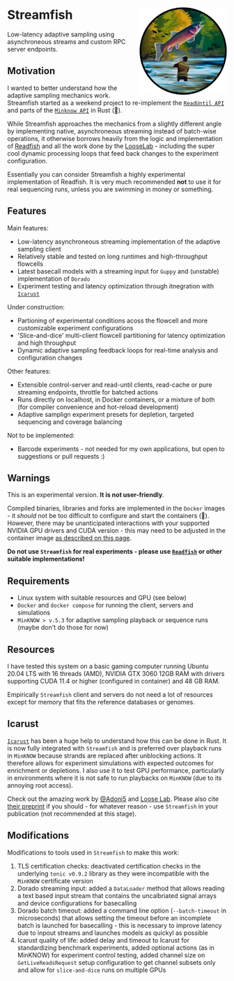 # Streamfish <a href='https://github.com/esteinig'><img src='docs/logo.png' align="right" height="200" /></a>

Low-latency adaptive sampling using asynchroneous streams and custom RPC server endpoints.

## Motivation

I wanted to better understand how the adaptive sampling mechanics work. Streamfish started as a weekend project to re-implement the [`ReadUntil API`](https://github.com/nanoporetech/read_until_api) and parts of the [`Minknow API`](https://github.com/nanoporetech/minknow_api/tree/master/proto/minknow_api) in Rust (:crab:). 

While Streamfish approaches the mechanics from a slightly different angle by implementing native, asynchroneous streaming instead of batch-wise operations, it otherwise borrows heavily from the logic and implementation of [Readfish](https://github.com/LooseLab/Readfish) and all the work done by the [LooseLab](https://github.com/LooseLab) - including the super cool dynamic processing loops that feed back changes to the experiment configuration. 

Essentially you can consider Streamfish a highly experimental implementation of Readfish. It is very much recommended **not** to use it for real sequencing runs, unless you are swimming in money or something.

## Features

Main features:

* Low-latency asynchroneous streaming implementation of the adaptive sampling client
* Relatively stable and tested on long runtimes and high-throughput flowcells
* Latest basecall models with a streaming input for `Guppy` and (unstable) implementation of `Dorado`
* Experiment testing and latency optimization through itnegration with [`Icarust`](https://github.com/LooseLab/Icarust)

Under construction:

* Partioning of experimental conditions acoss the flowcell and more customizable experiment configurations
* 'Slice-and-dice' multi-client flowcell partitioning for latency optimization and high throughput
* Dynamic adaptive sampling feedback loops for real-time analysis and configuration changes

Other features:

* Extensible control-server and read-until clients, read-cache or pure streaming endpoints, throttle for batched actions
* Runs directly on localhost, in Docker containers, or a mixture of both (for compiler convenience and hot-reload development)
* Adaptive samplign experiment presets for depletion, targeted sequencing and coverage balancing

Not to be implemented:

* Barcode experiments - not needed for my own applications, but open to suggestions or pull requests :) 

## Warnings

This is an experimental version. **It is not user-friendly**.

Compiled binaries, libraries and forks are implemented in the `Docker` images - it *should* not be too difficult to configure and start the containers (😬). However, there may be unanticipated interactions with your supported NVIDIA GPU drivers and CUDA version - this may need to be adjusted in the container image [as described on this page](docs/gpu.md). 

**Do not use `Streamfish` for real experiments - please use [`Readfish`](https://github.com/LooseLab/readfish) or other suitable implementations!**

## Requirements

* Linux system with suitable resources and GPU (see below)
* `Docker` and `docker compose` for running the client, servers and simulations
* `MinKNOW > v.5.3` for adaptive sampling playback or sequence runs (maybe don't do those for now)

## Resources

I have tested this system on a basic gaming computer running Ubuntu 20.04 LTS with 16 threads (AMD), NVIDIA GTX 3060 12GB RAM with drivers supporting CUDA 11.4 or higher (configured in container) and 48 GB RAM. 

Empirically `Streamfish` client and servers do not need a lot of resources except for memory that fits the reference databases or genomes.

## Icarust

[`Icarust`](https://github.com/LooseLab/Icarust) has been a huge help to understand how this can be done in Rust. It is now fully integrated with `Streamfish` and is preferred over playback runs in `MinKNOW` because strands are replaced after unblocking actions. It therefore allows for experiment simulations with expected outcomes for enrichment or depletions. I also use it to test GPU performance, particularly in environments where it is not safe to run playbacks on `MinKNOW` (due to its annoying root access). 

Check out the amazing work by [@Adoni5](https://github.com/Adoni5) and [Loose Lab](https://github.com/LooseLab). Please also cite [their preprint](https://www.biorxiv.org/content/10.1101/2023.05.16.540986v1) if you should - for whatever reason - use `Streamfish` in your publication (not recommended at this stage).

## Modifications

Modifications to tools used in `Streamfish` to make this work:

1. TLS certification checks: deactivated certification checks in the underlying `tonic v0.9.2` library as they were incompatible with the `MinKNOW` certificate version
2. Dorado streaming input: added a `DataLoader` method that allows reading a text based input stream that contains the uncalbriated signal arrays and device configurations for basecalling
3. Dorado batch timeout: added a command line option (`--batch-timeout` in microseconds) that allows setting the timeout before an incomplete batch is launched for basecalling - this is necessary to improve latency due to inpout streams and launches models as quickyl as possible
4. Icarust quality of life: added delay and timeout to Icarust for standardizing benchmark experiments, added optional actions (as in MinKNOW) for experiment control testing, added channel size on `GetLiveReadsRequest` setup configuration to get channel subsets only and allow for `slice-and-dice` runs on multiple GPUs
